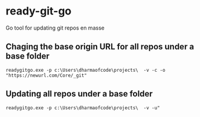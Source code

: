 # ready-git-go
Go tool for updating git repos en masse

## Chaging the base origin URL for all repos under a base folder

```readygitgo.exe -p c:\Users\dharmaofcode\projects\  -v -c -o "https://newurl.com/Core/_git"```

## Updating all repos under a base folder

```readygitgo.exe -p c:\Users\dharmaofcode\projects\  -v -u"```

